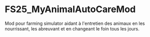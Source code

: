 # FS25_MyAnimalAutoCareMod
Mod pour farming simulator aidant à l'entretien des animaux en les nourrissant, les abreuvant et en changeant le foin tous les jours.
